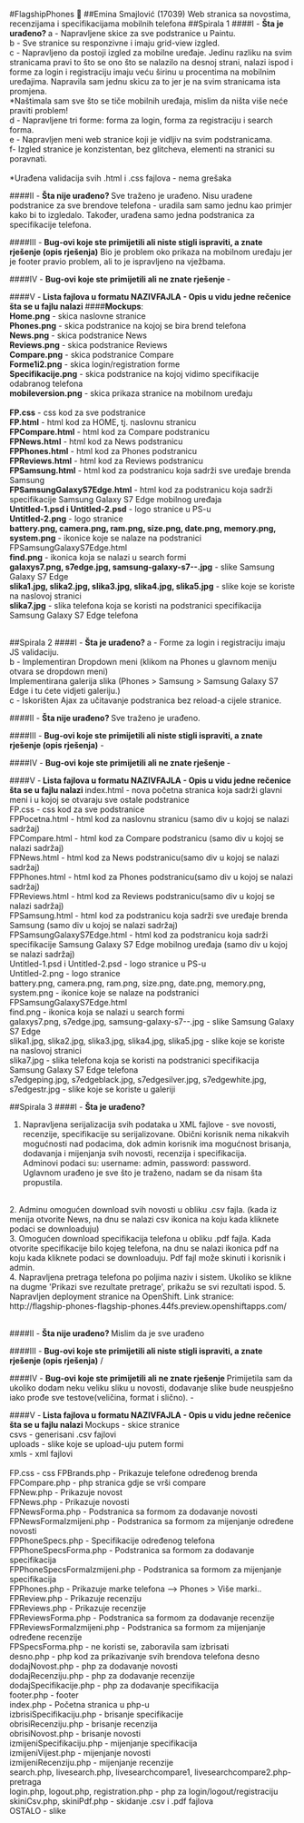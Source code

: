 #FlagshipPhones :iphone:
##Emina Smajlović (17039)
Web stranica sa novostima, recenzijama i specifikacijama mobilnih telefona
##Spirala 1
####I - <b>Šta je urađeno? </b>
a - Napravljene skice za sve podstranice u Paintu. </br>
b - Sve stranice su responzivne i imaju grid-view izgled. </br>
c - Napravljeno da postoji izgled za mobilne uređaje. Jedinu razliku na svim stranicama pravi to što se ono što se nalazilo na desnoj strani, nalazi ispod i forme za login i registraciju imaju veću širinu u procentima na mobilnim uređajima. Napravila sam jednu skicu za to jer je na svim stranicama ista promjena.</br>
*Naštimala sam sve što se tiče mobilnih uređaja, mislim da ništa više neće praviti problem!</br>
d - Napravljene tri forme: forma za login, forma za registraciju i search forma. </br>
e - Napravljen meni web stranice koji je vidljiv na svim podstranicama. </br>
f- Izgled stranice je konzistentan, bez glitcheva, elementi na stranici su poravnati.</br>
</br>
*Urađena validacija svih .html i .css fajlova - nema grešaka</br>

####II - <b>Šta nije urađeno? </b>
Sve traženo je urađeno. Nisu urađene podstranice za sve brendove telefona - uradila sam samo jednu kao primjer kako bi to izgledalo. Također, urađena samo jedna podstranica za specifikacije telefona. </br>

####III - <b>Bug-ovi koje ste primijetili ali niste stigli ispraviti, a znate rješenje (opis rješenja)</b>
Bio je problem oko prikaza na mobilnom uređaju jer je footer pravio problem, ali to je ispravljeno na vježbama.</br>
 
####IV -  <b>Bug-ovi koje ste primijetili ali ne znate rješenje </b>
-</br>

####V -<b> Lista fajlova u formatu NAZIVFAJLA - Opis u vidu jedne rečenice šta se u fajlu nalazi </b>
####<b>Mockups</b>:  </br>
<b>Home.png</b> - skica naslovne stranice </br>
<b>Phones.png</b> - skica podstranice na kojoj se bira brend telefona </br>
<b>News.png</b> - skica podstranice News </br>
<b>Reviews.png</b> - skica podstranice Reviews </br>
<b>Compare.png</b> - skica podstranice Compare </br>
<b>Forme1i2.png</b> - skica login/registration forme </br>
<b>Specifikacije.png</b> - skica podstranice na kojoj vidimo specifikacije odabranog telefona </br>
<b>mobileversion.png</b> - skica prikaza stranice na mobilnom uređaju </br></br>
<b>FP.css</b> - css kod za sve podstranice </br>
<b>FP.html</b> - html kod za HOME, tj. naslovnu stranicu </br>
<b>FPCompare.html</b> - html kod za Compare podstranicu </br>
<b>FPNews.html</b> - html kod za News podstranicu </br>
<b>FPPhones.html</b> - html kod za Phones podstranicu </br>
<b>FPReviews.html</b> - html kod za Reviews podstranicu </br>
<b>FPSamsung.html</b> - html kod za podstranicu koja sadrži sve uređaje brenda Samsung </br>
<b>FPSamsungGalaxyS7Edge.html</b> - html kod za podstranicu koja sadrži specifikacije Samsung Galaxy S7 Edge mobilnog uređaja </br> 
<b>Untitled-1.psd i Untitled-2.psd</b> - logo stranice u PS-u </br>
<b>Untitled-2.png</b> - logo stranice </br>
<b>battery.png, camera.png, ram.png, size.png, date.png, memory.png, system.png</b> - ikonice koje se nalaze na podstranici FPSamsungGalaxyS7Edge.html  </br>
<b>find.png</b> - ikonica koja se nalazi u search formi </br>
<b>galaxys7.png, s7edge.jpg, samsung-galaxy-s7--.jpg</b> - slike Samsung Galaxy S7 Edge  </br>
<b>slika1.jpg, slika2.jpg, slika3.jpg, slika4.jpg, slika5.jpg</b> - slike koje se koriste na naslovoj stranici  </br>
<b>slika7.jpg</b> - slika telefona koja se koristi na podstranici specifikacija Samsung Galaxy S7 Edge telefona</br></br>

##Spirala 2
####I - <b>Šta je urađeno? </b>
a - Forme za login i registraciju imaju JS validaciju. </br>
b - Implementiran Dropdown meni (klikom na Phones u glavnom meniju otvara se dropdown meni) </br>
Implementirana galerija slika (Phones > Samsung > Samsung Galaxy S7 Edge i tu ćete vidjeti galeriju.)</br>
c - Iskorišten Ajax za učitavanje podstranica bez reload-a cijele stranice.</br>

####II - <b>Šta nije urađeno? </b>
Sve traženo je urađeno. </br>

####III - <b>Bug-ovi koje ste primijetili ali niste stigli ispraviti, a znate rješenje (opis rješenja)</b>
-</br>
 
####IV -  <b>Bug-ovi koje ste primijetili ali ne znate rješenje </b>
-</br>

####V -<b> Lista fajlova u formatu NAZIVFAJLA - Opis u vidu jedne rečenice šta se u fajlu nalazi </b>
index.html - nova početna stranica koja sadrži glavni meni i u kojoj se otvaraju sve ostale podstranice</br>
FP.css - css kod za sve podstranice </br>
FPPocetna.html - html kod za naslovnu stranicu (samo div u kojoj se nalazi sadržaj) </br>
FPCompare.html - html kod za Compare podstranicu (samo div u kojoj se nalazi sadržaj)</br>
FPNews.html - html kod za News podstranicu(samo div u kojoj se nalazi sadržaj) </br>
FPPhones.html - html kod za Phones podstranicu(samo div u kojoj se nalazi sadržaj) </br>
FPReviews.html - html kod za Reviews podstranicu(samo div u kojoj se nalazi sadržaj) </br>
FPSamsung.html - html kod za podstranicu koja sadrži sve uređaje brenda Samsung (samo div u kojoj se nalazi sadržaj)</br>
FPSamsungGalaxyS7Edge.html - html kod za podstranicu koja sadrži specifikacije Samsung Galaxy S7 Edge mobilnog uređaja (samo div u kojoj se nalazi sadržaj)</br> 
Untitled-1.psd i Untitled-2.psd - logo stranice u PS-u </br>
Untitled-2.png - logo stranice </br>
battery.png, camera.png, ram.png, size.png, date.png, memory.png, system.png - ikonice koje se nalaze na podstranici FPSamsungGalaxyS7Edge.html  </br>
find.png - ikonica koja se nalazi u search formi </br>
galaxys7.png, s7edge.jpg, samsung-galaxy-s7--.jpg - slike Samsung Galaxy S7 Edge  </br>
slika1.jpg, slika2.jpg, slika3.jpg, slika4.jpg, slika5.jpg - slike koje se koriste na naslovoj stranici  </br>
slika7.jpg - slika telefona koja se koristi na podstranici specifikacija Samsung Galaxy S7 Edge telefona</br>
s7edgeping.jpg, s7edgeblack.jpg, s7edgesilver.jpg, s7edgewhite.jpg, s7edgestr.jpg - slike koje se koriste u galeriji</br>

##Spirala 3
####I - <b>Šta je urađeno? </b>
1. Napravljena serijalizacija svih podataka u XML fajlove - sve novosti, recenzije, specifikacije su serijalizovane. Obični korisnik nema nikakvih mogućnosti nad podacima, dok admin korisnik ima mogućnost brisanja, dodavanja i mijenjanja svih novosti, recenzija i specifikacija. </br> Adminovi podaci su: username: admin, password: password. </br>
Uglavnom urađeno je sve što je traženo, nadam se da nisam šta propustila.
</br>
2. Adminu omogućen download svih novosti u obliku .csv fajla. (kada iz menija otvorite News, na dnu se nalazi csv ikonica na koju kada kliknete podaci se downloaduju) </br>
3. Omogućen download specifikacija telefona u obliku .pdf fajla. Kada otvorite specifikacije bilo kojeg telefona, na dnu se nalazi ikonica pdf na koju kada kliknete podaci se downloaduju. Pdf fajl može skinuti i korisnik i admin. </br>
4. Napravljena pretraga telefona po poljima naziv i sistem. Ukoliko se klikne na dugme 'Prikazi sve rezultate pretrage', prikažu se svi rezultati ispod.
5. Napravljen deployment stranice na OpenShift. Link stranice: </br>
http://flagship-phones-flagship-phones.44fs.preview.openshiftapps.com/
</br>
</br>

####II - <b>Šta nije urađeno? </b>
Mislim da je sve urađeno </br>

####III - <b>Bug-ovi koje ste primijetili ali niste stigli ispraviti, a znate rješenje (opis rješenja)</b>
/
</br>
 
####IV -  <b>Bug-ovi koje ste primijetili ali ne znate rješenje </b>
Primijetila sam da ukoliko dodam neku veliku sliku u novosti, dodavanje slike bude neuspješno iako prođe sve testove(veličina, format i slično).
-</br>

####V -<b> Lista fajlova u formatu NAZIVFAJLA - Opis u vidu jedne rečenice šta se u fajlu nalazi </b>
Mockups - skice stranice </br>
csvs - generisani .csv fajlovi </br>
uploads - slike koje se upload-uju putem formi </br>
xmls - xml fajlovi </br>
</br>
FP.css - css
FPBrands.php - Prikazuje telefone određenog brenda </br>
FPCompare.php - php stranica gdje se vrši compare </br>
FPNew.php - Prikazuje novost </br>
FPNews.php - Prikazuje novosti </br>
FPNewsForma.php - Podstranica sa formom za dodavanje novosti </br>
FPNewsFormaIzmijeni.php - Podstranica sa formom za mijenjanje određene novosti </br>
FPPhoneSpecs.php - Specifikacije određenog telefona </br>
FPPhoneSpecsForma.php - Podstranica sa formom za dodavanje specifikacija </br>
FPPhoneSpecsFormaIzmijeni.php - Podstranica sa formom za mijenjanje specifikacija </br>
FPPhones.php - Prikazuje marke telefona --> Phones > Više marki.. </br>
FPReview.php - Prikazuje recenziju </br>
FPReviews.php - Prikazuje recenzije </br>
FPReviewsForma.php - Podstranica sa formom za dodavanje recenzije </br>
FPReviewsFormaIzmijeni.php - Podstranica sa formom za mijenjanje određene recenzije </br>
FPSpecsForma.php - ne koristi se, zaboravila sam izbrisati </br>
desno.php - php kod za prikazivanje svih brendova telefona desno </br>
dodajNovost.php - php za dodavanje novosti </br>
dodajRecenziju.php - php za dodavanje recenzije </br>
dodajSpecifikacije.php - php za dodavanje specifikacija </br>
footer.php - footer </br>
index.php - Početna stranica u php-u</br>
izbrisiSpecifikaciju.php - brisanje specifikacije </br>
obrisiRecenziju.php - brisanje recenzija </br>
obrisiNovost.php - brisanje novosti </br>
izmijeniSpecifikaciju.php - mijenjanje specifikacija </br>
izmijeniVijest.php - mijenjanje novosti </br>
izmijeniRecenziju.php - mijenjanje recenzije </br>
search.php, livesearch.php, livesearchcompare1, livesearchcompare2.php- pretraga </br>
login.php, logout.php, registration.php - php za login/logout/registraciju </br>
skiniCsv.php, skiniPdf.php - skidanje .csv i .pdf fajlova </br>
OSTALO - slike </br>






